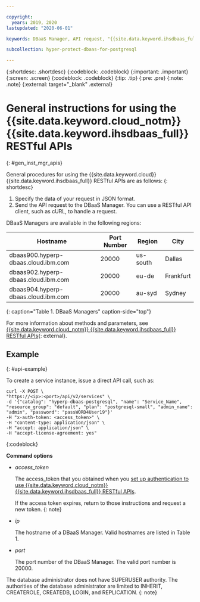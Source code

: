 ```yaml
---

copyright:
  years: 2019, 2020
lastupdated: "2020-06-01"

keywords: DBaaS Manager, API request, "{{site.data.keyword.ihsdbaas_full}} APIs"

subcollection: hyper-protect-dbaas-for-postgresql

---
```


{:shortdesc: .shortdesc}
{:codeblock: .codeblock}
{:important: .important}
{:screen: .screen}
{:codeblock: .codeblock}
{:tip: .tip}
{:pre: .pre}
{:note: .note}
{:external: target="_blank" .external}

# General instructions for using the {{site.data.keyword.cloud_notm}} {{site.data.keyword.ihsdbaas_full}} RESTful APIs
{: #gen_inst_mgr_apis}

General procedures for using the {{site.data.keyword.cloud}} {{site.data.keyword.ihsdbaas_full}} RESTful APIs are as follows:
{: shortdesc}

1. Specify the data of your request in JSON format.
2. Send the API request to the DBaaS Manager. You can use a RESTful API client, such as cURL, to handle a request.

DBaaS Managers are available in the following regions:

| Hostname | Port Number | Region | City |
|-----------|-------------|--------|------|
| dbaas900.hyperp-dbaas.cloud.ibm.com | 20000 | us-south | Dallas |
| dbaas902.hyperp-dbaas.cloud.ibm.com | 20000 | eu-de | Frankfurt |
| dbaas904.hyperp-dbaas.cloud.ibm.com | 20000 | au-syd | Sydney |
{: caption="Table 1. DBaaS Managers" caption-side="top"}

For more information about methods and parameters, see [{{site.data.keyword.cloud_notm}} {{site.data.keyword.ihsdbaas_full}} RESTful APIs](/apidocs/hyperp-dbaas/hyperp-dbaas-v2){: external}.

## Example
{: #api-example}

To create a service instance, issue a direct API call, such as:

```
curl -X POST \
"https://<ip>:<port>/api/v2/services" \
-d '{"catalog": "hyperp-dbaas-postgresql", "name": "Service_Name", "resource_group": "default", "plan": "postgresql-small", "admin_name": "admin", "password": "passWORD4User19"}'
-H "x-auth-token: <access_token>" \
-H "content-type: application/json" \
-H "accept: application/json" \
-H "accept-license-agreement: yes"
```
{:codeblock}

**Command options**

- *access_token*

  The access_token that you obtained when you [set up authentication to use {{site.data.keyword.cloud_notm}} {{site.data.keyword.ihsdbaas_full}} RESTful APIs](/docs/hyper-protect-dbaas-for-postgresql?topic=hyper-protect-dbaas-for-postgresql-api-auth).

  If the access token expires, return to those instructions and request a new token.
  {: note}

- *ip*

  The hostname of a DBaaS Manager. Valid hostnames are listed in Table 1.

- *port*

  The port number of the DBaaS Manager. The valid port number is 20000.

The database administrator does not have SUPERUSER authority. The authorities of the database administrator are limited to INHERIT, CREATEROLE, CREATEDB, LOGIN, and REPLICATION.
{: note}
